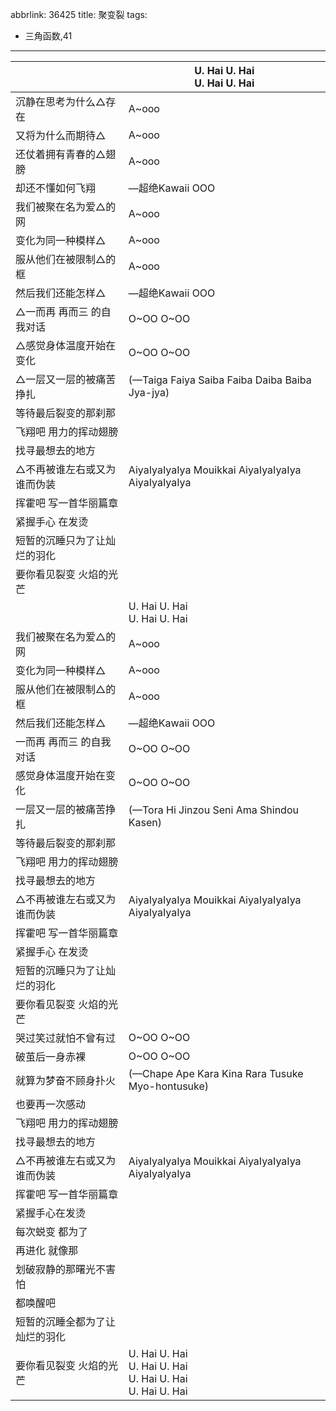 abbrlink: 36425
title: 聚变裂
tags:
  - 三角函数,41
---
|      |U. Hai U. Hai<br>U. Hai U. Hai|
|--|--|
|沉静在思考为什么△存在|A~ooo|
|又将为什么而期待△|A~ooo|
|还仗着拥有青春的△翅膀|A~ooo|
|却还不懂如何飞翔|—超绝Kawaii OOO|
|我们被聚在名为爱△的网|A~ooo|
|变化为同一种模样△|A~ooo|
|服从他们在被限制△的框|A~ooo|
|然后我们还能怎样△|—超绝Kawaii OOO|
|△一而再 再而三 的自我对话|O~OO O~OO|
|△感觉身体温度开始在变化|O~OO O~OO|
|△一层又一层的被痛苦挣扎|(—Taiga Faiya Saiba Faiba Daiba Baiba Jya-jya)|
|等待最后裂变的那刹那|      |
|飞翔吧 用力的挥动翅膀|      |
|找寻最想去的地方|      |
|△不再被谁左右或又为谁而伪装|AiyaIyaIyaIya Mouikkai AiyaIyaIyaIya AiyaIyaIyaIya|
|挥霍吧 写一首华丽篇章|      |
|紧握手心 在发烫|      |
|短暂的沉睡只为了让灿烂的羽化|      |
|要你看见裂变 火焰的光芒|      |
|      |U. Hai U. Hai<br>U. Hai U. Hai|
|我们被聚在名为爱△的网|A~ooo|
|变化为同一种模样△|A~ooo|
|服从他们在被限制△的框|A~ooo|
|然后我们还能怎样△|—超绝Kawaii OOO|
|一而再 再而三 的自我对话|O~OO O~OO|
|感觉身体温度开始在变化|O~OO O~OO|
|一层又一层的被痛苦挣扎|(—Tora Hi Jinzou Seni Ama Shindou Kasen)|
|等待最后裂变的那刹那|      |
|飞翔吧 用力的挥动翅膀|      |
|找寻最想去的地方|      |
|△不再被谁左右或又为谁而伪装|AiyaIyaIyaIya Mouikkai AiyaIyaIyaIya AiyaIyaIyaIya|
|挥霍吧 写一首华丽篇章|      |
|紧握手心 在发烫|      |
|短暂的沉睡只为了让灿烂的羽化|      |
|要你看见裂变 火焰的光芒|      |
|哭过笑过就怕不曾有过|O~OO O~OO|
|破茧后一身赤裸|O~OO O~OO|
|就算为梦奋不顾身扑火|(—Chape Ape Kara Kina Rara Tusuke Myo-hontusuke)|
|也要再一次感动|      |
|飞翔吧 用力的挥动翅膀|      |
|找寻最想去的地方|      |
|△不再被谁左右或又为谁而伪装|AiyaIyaIyaIya Mouikkai AiyaIyaIyaIya AiyaIyaIyaIya|
|挥霍吧 写一首华丽篇章|      |
|紧握手心在发烫|      |
|每次蜕变 都为了|      |
|再进化 就像那|      |
|划破寂静的那曙光不害怕|      |
|都唤醒吧|      |
|短暂的沉睡全都为了让灿烂的羽化|      |
|要你看见裂变 火焰的光芒|U. Hai U. Hai<br>U. Hai U. Hai<br>U. Hai U. Hai<br>U. Hai U. Hai|
